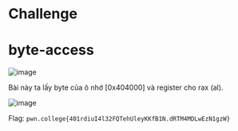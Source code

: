 # Challenge 
# byte-access 

![image](https://github.com/user-attachments/assets/b672a6ce-e097-4b4c-acef-229dc32d4148)

Bài này ta lấy byte của ô nhớ [0x404000] và register cho rax (al). 

![image](https://github.com/user-attachments/assets/1da723f6-6948-4b8b-a4ce-75a68ce6c5fa)

Flag: `pwn.college{401rdiuI4l32FQTehUleyKKfB1N.dRTM4MDLwEzN1gzW}`
